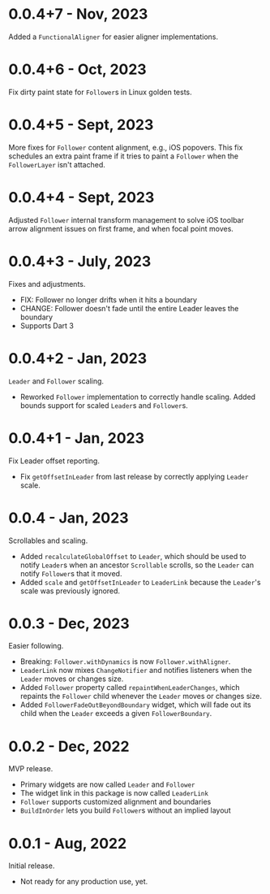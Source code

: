 # 0.0.4+7 - Nov, 2023
Added a `FunctionalAligner` for easier aligner implementations.

# 0.0.4+6 - Oct, 2023
Fix dirty paint state for `Follower`s in Linux golden tests.

# 0.0.4+5 - Sept, 2023
More fixes for `Follower` content alignment, e.g., iOS popovers. This fix schedules an extra paint frame if it tries to paint a `Follower` when the `FollowerLayer` isn't attached.

# 0.0.4+4 - Sept, 2023
Adjusted `Follower` internal transform management to solve iOS toolbar arrow alignment issues on
first frame, and when focal point moves.

# 0.0.4+3 - July, 2023
Fixes and adjustments.

 * FIX: Follower no longer drifts when it hits a boundary
 * CHANGE: Follower doesn't fade until the entire Leader leaves the boundary
 * Supports Dart 3

# 0.0.4+2 - Jan, 2023
`Leader` and `Follower` scaling.

 * Reworked `Follower` implementation to correctly handle scaling. Added bounds support for scaled `Leader`s and `Follower`s.

# 0.0.4+1 - Jan, 2023
Fix Leader offset reporting.

 * Fix `getOffsetInLeader` from last release by correctly applying `Leader` scale.

# 0.0.4 - Jan, 2023
Scrollables and scaling.

 * Added `recalculateGlobalOffset` to `Leader`, which should be used to notify `Leader`s when an ancestor `Scrollable` scrolls, so the `Leader` can notify `Follower`s that it moved.
 * Added `scale` and `getOffsetInLeader` to `LeaderLink` because the `Leader`'s scale was previously ignored.

# 0.0.3  - Dec, 2023
Easier following.

 * Breaking: `Follower.withDynamics` is now `Follower.withAligner`.
 * `LeaderLink` now mixes `ChangeNotifier` and notifies listeners when the `Leader` moves or changes size.
 * Added `Follower` property called `repaintWhenLeaderChanges`, which repaints the `Follower` child whenever the `Leader` moves or changes size.
 * Added `FollowerFadeOutBeyondBoundary` widget, which will fade out its child when the `Leader` exceeds a given `FollowerBoundary`.

# 0.0.2 - Dec, 2022
MVP release.

 * Primary widgets are now called `Leader` and `Follower`
 * The widget link in this package is now called `LeaderLink`
 * `Follower` supports customized alignment and boundaries
 * `BuildInOrder` lets you build `Follower`s without an implied layout

# 0.0.1 - Aug, 2022
Initial release.

 * Not ready for any production use, yet.